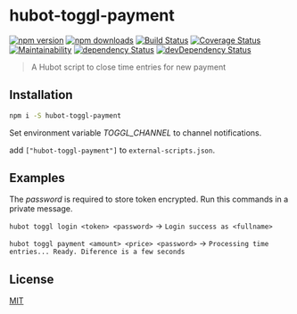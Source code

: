 # hubot-toggl-payment

[![npm version](https://img.shields.io/npm/v/hubot-toggl-payment.svg)](https://www.npmjs.com/package/hubot-toggl-payment)
[![npm downloads](https://img.shields.io/npm/dm/hubot-toggl-payment.svg)](https://www.npmjs.com/package/hubot-toggl-payment)
[![Build Status](https://img.shields.io/travis/lgaticaq/hubot-toggl-payment.svg)](https://travis-ci.org/lgaticaq/hubot-toggl-payment)
[![Coverage Status](https://img.shields.io/coveralls/lgaticaq/hubot-toggl-payment/master.svg)](https://coveralls.io/github/lgaticaq/hubot-toggl-payment?branch=master)
[![Maintainability](https://api.codeclimate.com/v1/badges/1edd0dbcb5e3fd48aeb2/maintainability)](https://codeclimate.com/github/lgaticaq/hubot-toggl-payment/maintainability)
[![dependency Status](https://img.shields.io/david/lgaticaq/hubot-toggl-payment.svg)](https://david-dm.org/lgaticaq/hubot-toggl-payment#info=dependencies)
[![devDependency Status](https://img.shields.io/david/dev/lgaticaq/hubot-toggl-payment.svg)](https://david-dm.org/lgaticaq/hubot-toggl-payment#info=devDependencies)

> A Hubot script to close time entries for new payment

## Installation
```bash
npm i -S hubot-toggl-payment
```

Set environment variable *TOGGL_CHANNEL* to channel notifications.

add `["hubot-toggl-payment"]` to `external-scripts.json`.

## Examples

The *password* is required to store token encrypted. Run this commands in a private message.

`hubot toggl login <token> <password>` -> `Login success as <fullname>`

`hubot toggl payment <amount> <price> <password>` -> `Processing time entries... Ready. Diference is a few seconds`

## License

[MIT](https://tldrlegal.com/license/mit-license)
